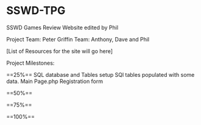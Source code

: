 # SSWD-TPG
SSWD Games Review Website edited by Phil

Project Team: Peter Griffin
Team: Anthony, Dave and Phil 

[List of Resources for the site will go here]

Project Milestones: 

==25%==
SQL database and Tables setup
SQl tables populated with some data.
Main Page.php 
Registration form 


==50%==

==75%==

==100%==
